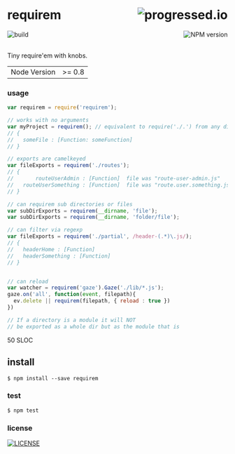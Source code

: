 # requirem [<img alt="progressed.io" src="http://progressed.io/bar/80" align="right"/>](https://github.com/fehmicansaglam/progressed.io)

[<img alt="build" src="http://img.shields.io/travis/stringparser/requirem/master.svg?style=flat-square" align="left"/>](https://travis-ci.org/stringparser/requirem/builds)
[<img alt="NPM version" src="http://img.shields.io/npm/v/requirem.svg?style=flat-square" align="right"/>](http://www.npmjs.org/package/requirem)
<br><br>

Tiny require'em with knobs.

<table>
<tr>
<td>Node Version</td>
<td>>= 0.8</td>
</tr>
</table>

### usage

```js
var requirem = require('requirem');

// works with no arguments
var myProject = requirem(); // equivalent to require('./.') from any dir
// {
//   someFile : [Function: someFunction] 
// }

// exports are camelkeyed
var fileExports = requirem('./routes');
// {
//       routeUserAdmin : [Function]  file was "route-user-admin.js"
//   routeUserSomething : [Function]  file was "route.user.something.js"
// }

// can requirem sub directories or files
var subDirExports = requirem(__dirname, 'file');
var subDirExports = requirem(__dirname, 'folder/file');

// can filter via regexp
var fileExports = requirem('./partial', /header-(.*)\.js/);
// {
//   headerHome : [Function]
//   headerSomething : [Function]
// }


// can reload
var watcher = requirem('gaze').Gaze('./lib/*.js');
gaze.on('all', function(event, filepath){
  ev.delete || requirem(filepath, { reload : true })
})

// If a directory is a module it will NOT 
// be exported as a whole dir but as the module that is

```

50 SLOC

## install

    $ npm install --save requirem

### test

    $ npm test

### license

[<img alt="LICENSE" src="http://img.shields.io/npm/l/requirem.svg?style=flat-square"/>](http://opensource.org/licenses/MIT)
